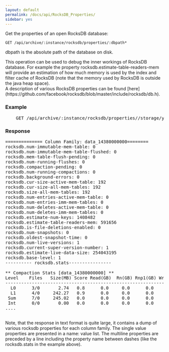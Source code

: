 ```yaml
---
layout: default
permalink: /docs/api/RocksDB_Properties/
sidebar: yes
---
```


Get the properties of an open RocksDB database:

    GET /api/archive/:instance/rocksdb/properties/:dbpath*
 
dbpath is the absolute path of the database on disk.

<div class="hint">
This operation can be used to debug the inner workings of RocksDB database. For example the property rocksdb.estimate-table-readers-mem will provide an estimation of how much memory is used by the index and filter cache of RocksDB (note that the memory used by RocksDB is outside the java heap space).
</div>
A description of various RocksDB properties can be found [here](https://github.com/facebook/rocksdb/blob/master/include/rocksdb/db.h).

### Example

<pre class="header">
    GET /api/archive/:instance/rocksdb/properties//storage/yamcs-data/yops/ParameterArchive
</pre>

### Response

<pre>
============== Column Family: data_14380000000========
rocksdb.num-immutable-mem-table: 0
rocksdb.num-immutable-mem-table-flushed: 0
rocksdb.mem-table-flush-pending: 0
rocksdb.num-running-flushes: 0
rocksdb.compaction-pending: 0
rocksdb.num-running-compactions: 0
rocksdb.background-errors: 0
rocksdb.cur-size-active-mem-table: 192
rocksdb.cur-size-all-mem-tables: 192
rocksdb.size-all-mem-tables: 192
rocksdb.num-entries-active-mem-table: 0
rocksdb.num-entries-imm-mem-tables: 0
rocksdb.num-deletes-active-mem-table: 0
rocksdb.num-deletes-imm-mem-tables: 0
rocksdb.estimate-num-keys: 1408482
rocksdb.estimate-table-readers-mem: 591656
rocksdb.is-file-deletions-enabled: 0
rocksdb.num-snapshots: 0
rocksdb.oldest-snapshot-time: 0
rocksdb.num-live-versions: 1
rocksdb.current-super-version-number: 1
rocksdb.estimate-live-data-size: 254043195
rocksdb.base-level: 1
---------- rocksdb.stats----------------

** Compaction Stats [data_14380000000] **
Level    Files   Size(MB) Score Read(GB)  Rn(GB) Rnp1(GB) Write(GB) Wnew(GB) Moved(GB) W-Amp Rd(MB/s) Wr(MB/s) Comp(sec) Comp(cnt) Avg(sec) KeyIn KeyDrop
---------------------------------------------------------------------------------------------------------------------------------------------------------------------
  L0      3/0       2.74   0.8      0.0     0.0      0.0       0.0      0.0       0.0   0.0      0.0      0.0         0         0    0.000       0      0
  L1      4/0     242.27   0.9      0.0     0.0      0.0       0.0      0.0       0.0   0.0      0.0      0.0         0         0    0.000       0      0
 Sum      7/0     245.02   0.0      0.0     0.0      0.0       0.0      0.0       0.0   0.0      0.0      0.0         0         0    0.000       0      0
 Int      0/0       0.00   0.0      0.0     0.0      0.0       0.0      0.0       0.0   0.0      0.0      0.0         0         0    0.000       0      0
....

</pre>

Note, that the response in text format is quite large, it contains a dump of various rocksdb properties for each column family. The single value properties are presented in a name: value list. The multiline properties are preceded by a line including the property name between dashes (like the rocksdb.stats in the example above).